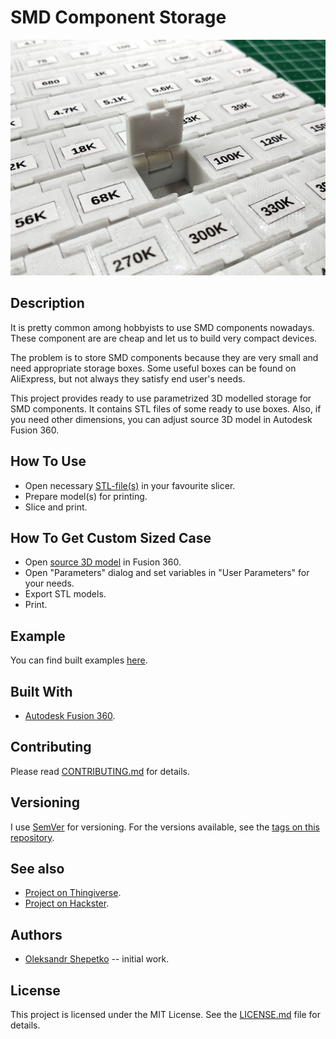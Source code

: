 # SMD Component Storage

![SMD Component Storage](img/build/02.jpg)


## Description

It is pretty common among hobbyists to use SMD components nowadays. These component are are cheap and let us to build
very compact devices.  

The problem is to store SMD components because they are very small and need appropriate storage boxes. Some useful boxes
can be found on AliExpress, but not always they satisfy end user's needs.

This project provides ready to use parametrized 3D modelled storage for SMD components. It contains STL files of some
ready to use boxes. Also, if you need other dimensions, you can adjust source 3D model in Autodesk Fusion 360.


## How To Use

- Open necessary [STL-file(s)](stl/) in your favourite slicer.
- Prepare model(s) for printing.
- Slice and print.


## How To Get Custom Sized Case

- Open [source 3D model](src/smd-box.f3d) in Fusion 360.
- Open "Parameters" dialog and set variables in "User Parameters" for your needs.
- Export STL models.
- Print.


## Example

You can find built examples [here](https://www.thingiverse.com/thing:3720450).


## Built With

- [Autodesk Fusion 360](https://www.autodesk.com/products/fusion-360/overview).


## Contributing

Please read [CONTRIBUTING.md](CONTRIBUTING.md) for details.


## Versioning

I use [SemVer](http://semver.org/) for versioning. For the versions available, see the
[tags on this repository](https://github.com/ashep/power-supply-case/tags).


## See also

- [Project on Thingiverse](https://www.thingiverse.com/thing:3720450).
- [Project on Hackster](https://www.hackster.io/ashep/smd-component-storage-761d4b).
 

## Authors

* [Oleksandr Shepetko](https://shepetko.com) -- initial work.


## License

This project is licensed under the MIT License. See the [LICENSE.md](LICENSE.md) file for details.
